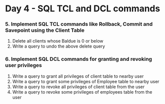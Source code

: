 <h1>Day 4 - SQL TCL and DCL commands</h1>
<h3>5. Implement SQL TCL commands like Rollback, Commit and Savepoint using the Client Table</h3>
<p>
<ol>
  <li>Delete all clients whose Baldue is 0 or below</li>
  <li>Write a query to undo the above delete query</li>
</ol>
</p>

<h3>6. Implement SQL DCL commands for granting and revoking user privileges</h3>
<p>
<ol>
  <li>Write a query to grant all privileges of client table to nearby user</li>
  <li>Write a query to grant some privileges of Employee table to nearby user</li>
  <li>Write a query to revoke all privileges of client table from the user</li>
  <li>Write a query to revoke some privileges of employees table from the user</li>
</ol>  
<p>
